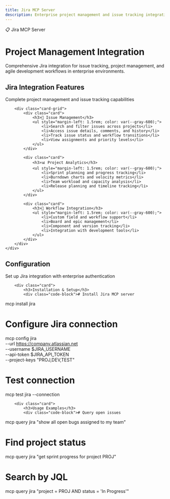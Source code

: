 ```yaml
---
title: Jira MCP Server
description: Enterprise project management and issue tracking integration
---
```


<div class="hero">
    <div class="container">
        <div class="hero-badge">📋 Jira MCP Server</div>
        <h1>Project Management Integration</h1>
        <p>Comprehensive Jira integration for issue tracking, project management, and agile development workflows in enterprise environments.</p>
    </div>
</div>

<div class="section">
    <div class="container">
        <div class="section-title">
            <h2>Jira Integration Features</h2>
            <p>Complete project management and issue tracking capabilities</p>
        </div>
        
        <div class="card-grid">
            <div class="card">
                <h3>🎯 Issue Management</h3>
                <ul style="margin-left: 1.5rem; color: var(--gray-600);">
                    <li>Search and filter issues across projects</li>
                    <li>Access issue details, comments, and history</li>
                    <li>Track issue status and workflow transitions</li>
                    <li>View assignments and priority levels</li>
                </ul>
            </div>
            
            <div class="card">
                <h3>📊 Project Analytics</h3>
                <ul style="margin-left: 1.5rem; color: var(--gray-600);">
                    <li>Sprint planning and progress tracking</li>
                    <li>Burndown charts and velocity metrics</li>
                    <li>Team workload and capacity analysis</li>
                    <li>Release planning and timeline tracking</li>
                </ul>
            </div>
            
            <div class="card">
                <h3>🔄 Workflow Integration</h3>
                <ul style="margin-left: 1.5rem; color: var(--gray-600);">
                    <li>Custom field and workflow support</li>
                    <li>Board and epic management</li>
                    <li>Component and version tracking</li>
                    <li>Integration with development tools</li>
                </ul>
            </div>
        </div>
    </div>
</div>

<div class="section section-alt">
    <div class="container">
        <div class="section-title">
            <h2>Configuration</h2>
            <p>Set up Jira integration with enterprise authentication</p>
        </div>
        
        <div class="card">
            <h3>Installation & Setup</h3>
            <div class="code-block"># Install Jira MCP server
mcp install jira

# Configure Jira connection
mcp config jira \
  --url https://company.atlassian.net \
  --username $JIRA_USERNAME \
  --api-token $JIRA_API_TOKEN \
  --project-keys "PROJ,DEV,TEST"

# Test connection
mcp test jira --connection</div>
        </div>
        
        <div class="card">
            <h3>Usage Examples</h3>
            <div class="code-block"># Query open issues
mcp query jira "show all open bugs assigned to my team"

# Find project status
mcp query jira "get sprint progress for project PROJ"

# Search by JQL
mcp query jira "project = PROJ AND status = 'In Progress'"</div>
        </div>
    </div>
</div>